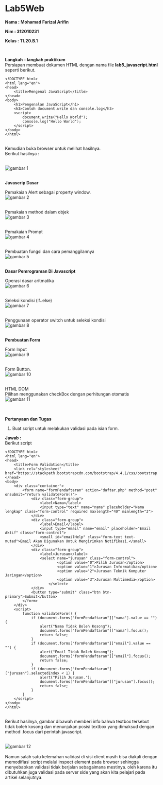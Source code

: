 # Lab5Web

**Nama  : Mohamad Farizal Arifin**

**Nim   : 312010231**

**Kelas : TI.20.B.1**

<br>

**Langkah - langkah praktikum**<br>
Persiapan membuat dokumen HTML dengan nama file **lab5_javascript.html** seperti berikut.<br>

```
<!DOCTYPE html>
<html lang="en">
<head>
    <title>Mengenal JavaScript</title>
</head>
<body>
    <h1>Pengenalan JavaScript</h1>
    <h3>Contoh document.write dan console.log</h3>
    <script>
        document.write("Hello World");
        console.log("Hello World");
    </script>
</body>
</html>
```
<br>
Kemudian buka browser untuk melihat hasilnya. <br>
Berikut hasilnya :<br>
<br>

![gambar 1](image/pict1.PNG) <br>
<br>

**Javascrip Dasar**<br>

Pemakaian Alert sebagai property window.<br>
![gambar 2](image/pict2.PNG) <br>
<br>

Pemakaian method dalam objek<br>
![gambar 3](image/pict3.PNG) <br>
<br>

Pemakaian Prompt<br>
![gambar 4](image/pict4.PNG) <br>
<br>

Pembuatan fungsi dan cara pemanggilannya<br>
![gambar 5](image/pict5.PNG) <br>
<br>

**Dasar Pemrograman Di Javascript**<br>

Operasi dasar aritmatika<br>
![gambar 6](image/pict6.PNG) <br>
<br>

Seleksi kondisi (if..else)<br>
![gambar 7](image/pict7.PNG) <br>
<br>

Penggunaan operator switch untuk seleksi kondisi<br>
![gambar 8](image/pict8.PNG) <br>
<br>

**Pembuatan Form**

Form Input<br>
![gambar 9](image/pict9.PNG) <br>
<br>

Form Button.<br>
![gambar 10](image/pict10.PNG) <br>
<br>

HTML DOM<br>
Pilihan menggunakan checkBox dengan perhitungan otomatis<br>
![gambar 11](image/pict11.PNG) <br>
<br>
<br>

**Pertanyaan dan Tugas**<br>
1. Buat script untuk melakukan validasi pada isian form.<br>

**Jawab :**<br>
Berikut script<br>

```
<!DOCTYPE html>
<html lang="en">
<head>
    <title>Form Validation</title>
    <link rel="stylesheet" href="https://stackpath.bootstrapcdn.com/bootstrap/4.4.1/css/bootstrap.min.css">
</head>
<body>
    <div class="container">
        <form name="formPendaftaran" action="daftar.php" method="post" onsubmit="return validateForm()">
            <div class="form-group">
                <label>Nama</label>
                <input type="text" name="nama" placeholder="Nama lengkap" class="form-control" required maxlength="40" minlength="3">
            </div>
            <div class="form-group">
                <label>Email</label>
                <input type="email" name="email" placeholder="Email Aktif" class="form-control">
                <small id="emailHelp" class="form-text text-muted">Email Akan Digunakan Untuk Mengirimkan Notifikasi.</small>
            </div>
            <div class="form-group">
                <label>Jurusan</label>
                <select name="jurusan" class="form-control">
                        <option value="0">Pilih Jurusan</option>
                        <option value="1">Jurusan Informatika</option>
                        <option value="2">Jurusan Teknik Komputer Jaringan</option>
                        <option value="3">Jurusan Multimedia</option>
                    </select>
            </div>
            <button type="submit" class="btn btn-primary">Submit</button>
        </form>
    </div>
    <script>
        function validateForm() {
            if (document.forms["formPendaftaran"]["nama"].value == "") {
                alert("Nama Tidak Boleh Kosong");
                document.forms["formPendaftaran"]["nama"].focus();
                return false;
            }
            if (document.forms["formPendaftaran"]["email"].value == "") {
                alert("Email Tidak Boleh Kosong");
                document.forms["formPendaftaran"]["email"].focus();
                return false;
            }
            if (document.forms["formPendaftaran"]["jurusan"].selectedIndex < 1) {
                alert("Pilih Jurusan.");
                document.forms["formPendaftaran"]["jurusan"].focus();
                return false;
            }
        }
    </script>
</body>
</html>
```
<br>
Berikut hasilnya, gambar dibawah memberi info bahwa textbox tersebut tidak boleh kosong dan menunjukan posisi textbox yang dimaksud dengan method .focus dari perintah javascript. <br>
<br>

![gambar 12](image/pict12.PNG) <br>
<br>
Namun salah satu kelemahan validasi di sisi client masih bisa diakali dengan memodifiasi script melalui inspect element pada browser sehingga menyebabkan validasi tidak berjalan sebagaimana mestinya. oleh karena itu dibutuhkan juga validasi pada server side yang akan kita pelajari pada artikel selanjutnya.<br>